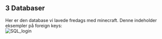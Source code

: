 ## 3 Databaser
Her er den database vi lavede fredags med minecraft. Denne indeholder eksempler på foreign keys: </br>
![SQL_login](https://user-images.githubusercontent.com/54975711/68073286-b37ce180-fd8e-11e9-82e0-ed64656efdb4.png) </br>

